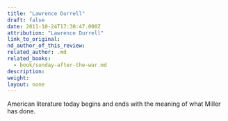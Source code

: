 ```yaml
---
title: "Lawrence Durrell"
draft: false
date: 2011-10-24T17:30:47.000Z
attribution: "Lawrence Durrell"
link_to_original:
nd_author_of_this_review:
related_author: .md
related_books:
  - book/sunday-after-the-war.md
description:
weight:
layout: none
---
```

American literature today begins and ends with the meaning of what Miller has done.

